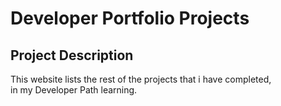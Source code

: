 # Developer Portfolio Projects

## Project Description

This website lists the rest of the projects that i have completed,<br>
in my Developer Path learning.

